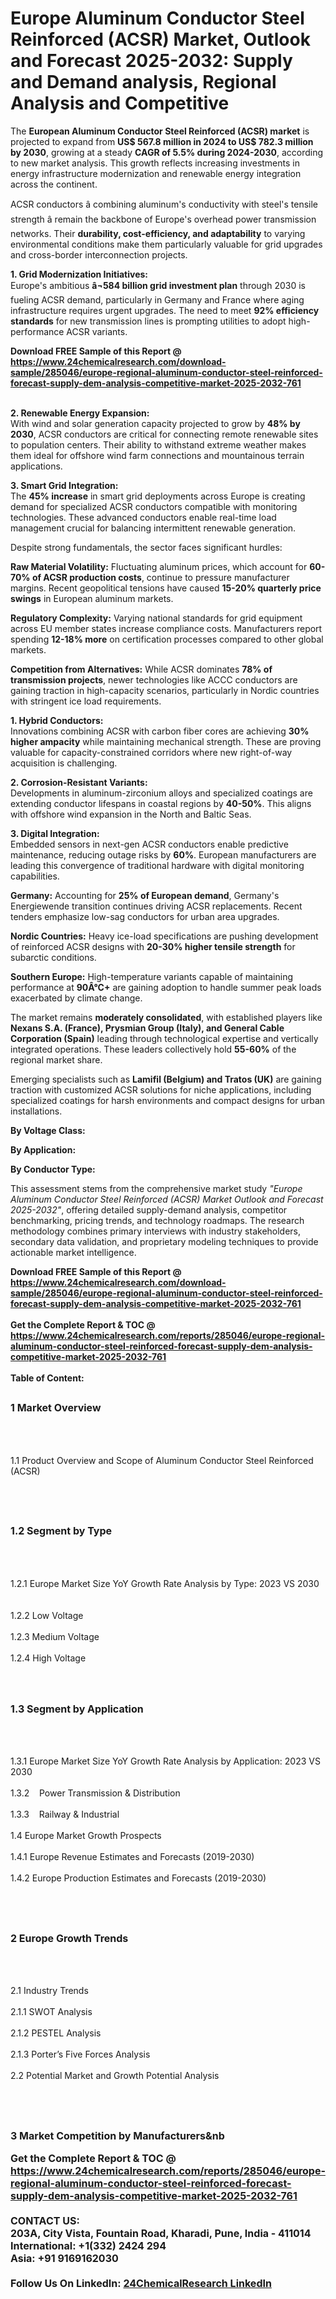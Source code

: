 <h1>Europe Aluminum Conductor Steel Reinforced (ACSR) Market, Outlook and Forecast 2025-2032: Supply and Demand analysis, Regional Analysis and Competitive</h1><p>The <strong>European Aluminum Conductor Steel Reinforced (ACSR) market</strong> is projected to expand from <strong>US$ 567.8 million in 2024 to US$ 782.3 million by 2030</strong>, growing at a steady <strong>CAGR of 5.5% during 2024-2030</strong>, according to new market analysis. This growth reflects increasing investments in energy infrastructure modernization and renewable energy integration across the continent.</p><p>ACSR conductors â combining aluminum's conductivity with steel's tensile strength â remain the backbone of Europe's overhead power transmission networks. Their <strong>durability, cost-efficiency, and adaptability</strong> to varying environmental conditions make them particularly valuable for grid upgrades and cross-border interconnection projects.</p><p><strong>1. Grid Modernization Initiatives:</strong><br>
Europe's ambitious <strong>â¬584 billion grid investment plan</strong> through 2030 is fueling ACSR demand, particularly in Germany and France where aging infrastructure requires urgent upgrades. The need to meet <strong>92% efficiency standards</strong> for new transmission lines is prompting utilities to adopt high-performance ACSR variants.</p><div><b>Download FREE Sample of this Report @ 
            <a href="https://www.24chemicalresearch.com/download-sample/285046/europe-regional-aluminum-conductor-steel-reinforced-forecast-supply-dem-analysis-competitive-market-2025-2032-761">
            https://www.24chemicalresearch.com/download-sample/285046/europe-regional-aluminum-conductor-steel-reinforced-forecast-supply-dem-analysis-competitive-market-2025-2032-761</a></b></div><br><p><strong>2. Renewable Energy Expansion:</strong><br>
With wind and solar generation capacity projected to grow by <strong>48% by 2030</strong>, ACSR conductors are critical for connecting remote renewable sites to population centers. Their ability to withstand extreme weather makes them ideal for offshore wind farm connections and mountainous terrain applications.</p><p><strong>3. Smart Grid Integration:</strong><br>
The <strong>45% increase</strong> in smart grid deployments across Europe is creating demand for specialized ACSR conductors compatible with monitoring technologies. These advanced conductors enable real-time load management crucial for balancing intermittent renewable generation.</p><p>Despite strong fundamentals, the sector faces significant hurdles:</p><p><strong>Raw Material Volatility:</strong> Fluctuating aluminum prices, which account for <strong>60-70% of ACSR production costs</strong>, continue to pressure manufacturer margins. Recent geopolitical tensions have caused <strong>15-20% quarterly price swings</strong> in European aluminum markets.</p><p><strong>Regulatory Complexity:</strong> Varying national standards for grid equipment across EU member states increase compliance costs. Manufacturers report spending <strong>12-18% more</strong> on certification processes compared to other global markets.</p><p><strong>Competition from Alternatives:</strong> While ACSR dominates <strong>78% of transmission projects</strong>, newer technologies like ACCC conductors are gaining traction in high-capacity scenarios, particularly in Nordic countries with stringent ice load requirements.</p><p><strong>1. Hybrid Conductors:</strong><br>
Innovations combining ACSR with carbon fiber cores are achieving <strong>30% higher ampacity</strong> while maintaining mechanical strength. These are proving valuable for capacity-constrained corridors where new right-of-way acquisition is challenging.</p><p><strong>2. Corrosion-Resistant Variants:</strong><br>
Developments in aluminum-zirconium alloys and specialized coatings are extending conductor lifespans in coastal regions by <strong>40-50%</strong>. This aligns with offshore wind expansion in the North and Baltic Seas.</p><p><strong>3. Digital Integration:</strong><br>
Embedded sensors in next-gen ACSR conductors enable predictive maintenance, reducing outage risks by <strong>60%</strong>. European manufacturers are leading this convergence of traditional hardware with digital monitoring capabilities.</p><p><strong>Germany:</strong> Accounting for <strong>25% of European demand</strong>, Germany's Energiewende transition continues driving ACSR replacements. Recent tenders emphasize low-sag conductors for urban area upgrades.</p><p><strong>Nordic Countries:</strong> Heavy ice-load specifications are pushing development of reinforced ACSR designs with <strong>20-30% higher tensile strength</strong> for subarctic conditions.</p><p><strong>Southern Europe:</strong> High-temperature variants capable of maintaining performance at <strong>90Â°C+</strong> are gaining adoption to handle summer peak loads exacerbated by climate change.</p><p>The market remains <strong>moderately consolidated</strong>, with established players like <strong>Nexans S.A. (France), Prysmian Group (Italy), and General Cable Corporation (Spain)</strong> leading through technological expertise and vertically integrated operations. These leaders collectively hold <strong>55-60%</strong> of the regional market share.</p><p>Emerging specialists such as <strong>Lamifil (Belgium) and Tratos (UK)</strong> are gaining traction with customized ACSR solutions for niche applications, including specialized coatings for harsh environments and compact designs for urban installations.</p><p><strong>By Voltage Class:</strong></p><p><strong>By Application:</strong></p><p><strong>By Conductor Type:</strong></p><p>This assessment stems from the comprehensive market study <em>"Europe Aluminum Conductor Steel Reinforced (ACSR) Market Outlook and Forecast 2025-2032"</em>, offering detailed supply-demand analysis, competitor benchmarking, pricing trends, and technology roadmaps. The research methodology combines primary interviews with industry stakeholders, secondary data validation, and proprietary modeling techniques to provide actionable market intelligence.</p><div><b>Download FREE Sample of this Report @ 
            <a href="https://www.24chemicalresearch.com/download-sample/285046/europe-regional-aluminum-conductor-steel-reinforced-forecast-supply-dem-analysis-competitive-market-2025-2032-761">
            https://www.24chemicalresearch.com/download-sample/285046/europe-regional-aluminum-conductor-steel-reinforced-forecast-supply-dem-analysis-competitive-market-2025-2032-761</a></b></div><br><div><b>Get the Complete Report & TOC @ 
            <a href="https://www.24chemicalresearch.com/reports/285046/europe-regional-aluminum-conductor-steel-reinforced-forecast-supply-dem-analysis-competitive-market-2025-2032-761">
            https://www.24chemicalresearch.com/reports/285046/europe-regional-aluminum-conductor-steel-reinforced-forecast-supply-dem-analysis-competitive-market-2025-2032-761</a></b></div><br>
            <b>Table of Content:</b><p><h2><span style="font-size:16px"><strong>1 Market Overview&nbsp;&nbsp; &nbsp;</strong></span></h2><br />
<br />
<p>1.1 Product Overview and Scope of Aluminum Conductor Steel Reinforced (ACSR)&nbsp;</p><br />
<br />
<h2><strong><span style="font-size:16px">1.2 Segment by Type&nbsp;&nbsp; &nbsp;</span></strong></h2><br />
<br />
<p>1.2.1 Europe Market Size YoY Growth Rate Analysis by Type: 2023 VS 2030&nbsp;&nbsp; &nbsp;<br /><br />
1.2.2 Low Voltage&nbsp;&nbsp; &nbsp;<br /><br />
1.2.3 Medium Voltage<br /><br />
1.2.4 High Voltage<br /><br />
<br />
<h2><span style="font-size:16px"><strong>1.3 Segment by Application&nbsp;&nbsp;</strong></span></h2><br />
<br />
<p>1.3.1 Europe Market Size YoY Growth Rate Analysis by Application: 2023 VS 2030&nbsp;&nbsp; &nbsp;<br /><br />
1.3.2&nbsp;&nbsp; &nbsp;Power Transmission & Distribution<br /><br />
1.3.3&nbsp;&nbsp; &nbsp;Railway & Industrial<br /><br />
1.4 Europe Market Growth Prospects&nbsp;&nbsp; &nbsp;<br /><br />
1.4.1 Europe Revenue Estimates and Forecasts (2019-2030)&nbsp;&nbsp; &nbsp;<br /><br />
1.4.2 Europe Production Estimates and Forecasts (2019-2030)&nbsp;&nbsp;</p><br />
<br />
<h2><span style="font-size:16px"><strong>2 Europe Growth Trends&nbsp;&nbsp; &nbsp;</strong></span></h2><br />
<br />
<p>2.1 Industry Trends&nbsp;&nbsp; &nbsp;<br /><br />
2.1.1 SWOT Analysis&nbsp;&nbsp; &nbsp;<br /><br />
2.1.2 PESTEL Analysis&nbsp;&nbsp; &nbsp;<br /><br />
2.1.3 Porter&rsquo;s Five Forces Analysis&nbsp;&nbsp; &nbsp;<br /><br />
2.2 Potential Market and Growth Potential Analysis&nbsp;&nbsp; &nbsp;</p><br />
<br />
<h2><span style="font-size:16px"><strong>3 Market Competition by Manufacturers&nb</p><div><b>Get the Complete Report & TOC @ 
            <a href="https://www.24chemicalresearch.com/reports/285046/europe-regional-aluminum-conductor-steel-reinforced-forecast-supply-dem-analysis-competitive-market-2025-2032-761">
            https://www.24chemicalresearch.com/reports/285046/europe-regional-aluminum-conductor-steel-reinforced-forecast-supply-dem-analysis-competitive-market-2025-2032-761</a></b></div><br><b>CONTACT US:</b><br>
            203A, City Vista, Fountain Road, Kharadi, Pune, India - 411014<br>
            International: +1(332) 2424 294<br>
            Asia: +91 9169162030 <br><br>
            Follow Us On LinkedIn: <a href="https://www.linkedin.com/company/24chemicalresearch/">24ChemicalResearch LinkedIn</a>